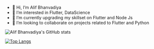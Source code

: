 - 👋 Hi, I’m Alif Bhanvadiya
- 👀 I’m interested in Flutter, DataScience
- 🌱 I’m currently upgrading my skillset on Flutter and Node Js
- 💞️ I’m looking to collaborate on projects related to Flutter and Python

![Alif Bhanvadiya's GitHub stats](https://github-readme-stats.vercel.app/api?username=Alifbhanvadiya14&count_private=true&show_icons=true&theme=dark)


[![Top Langs](https://github-readme-stats.vercel.app/api/top-langs/?username=Alifbhanvadiya14&layout=compact)](https://github.com/anuraghazra/github-readme-stats)

<!--- - 📫 How to reach me ...
--->
<!---
Alifbhanvadiya14/Alifbhanvadiya14 is a ✨ special ✨ repository because its `README.md` (this file) appears on your GitHub profile.
You can click the Preview link to take a look at your changes.
--->
